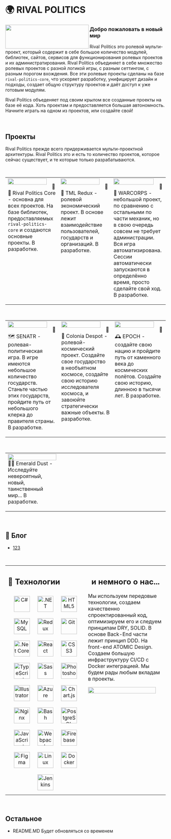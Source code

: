<style>
td, th {
   border: none!important;
}
</style>

# **🌍 RIVAL POLITICS**  
  

<img src="https://i.imgur.com/FDEac6c.png" align="left" height="75" width="262" />  
  



### Добро пожаловать в новый мир  
Rival Politics это ролевой мульти-проект, который содержит в себе большое количество модулей, библиотек, сайтов, сервисов для функционирования ролевых проектов и их администратирования. Rival Politics объединяет в себе множество ролевых проектов с разной логикой игры, с разным сеттингом, с разным порогом вхождения. Все эти ролевые проекты сделаны на базе `rival-politics-core`, что ускоряет разработку, унифицирует дизайн и подходы, создает общую структуру проектов и даёт доступ к уже готовым модулям. 

Rival Politics объеденяет под своим крылом все созданные проекты на базе её кода. Хоть проектам и предоставляется большая автономность. Начните играть на одном из проектов, или создайте свой!  
  

<br/>  


## Проекты  
Rival Politics прежде всего придерживается мульти-проектной архитектуры. Rival Politics это и есть то количество проектов, которое сейчас существует, и те которые только разрабатываются.   
  

<br/>  

<table><tr><td valign="top" width="32%" >

<img src="https://i.imgur.com/j3dnNHq.png" align="left" style="width: 90%" />  
  

🔏🔠 Rival Politics Core - основна для всех проектов. На базе библиотек, предоставляемых `rival-politics-core` и создаются основные проекты. В разработке.  


</td><td valign="top" width="32%" >

<img src="https://i.imgur.com/AY4v9f2.png" align="left" style="width: 90%" />  
  

🔏💱 TML Redux - ролевой экономический проект. В основе лежит взаимодействие пользователей, государств и организаций. В разработке.  


</td><td valign="top" width="32%" >

<img src="https://i.imgur.com/ux2DNaW.png" align="left" style="width: 90%" />  
  

🔏🤖 WARCORPS - небольшой проект, по сравнению с остальными по части механик, но в свою очередь совсем не требует администрации. Вся игра автоматизирована. Сессии автоматически запускаются в определённо время, просто сделайте свой ход. В разработке.  


</td></tr></table>  

<br/>  

<table><tr><td valign="top" width="32%" >

<img src="https://i.imgur.com/zVCaz6g.png" align="left" style="width: 90%" />  
  

🔏🗺️ SENATR - ролевая-политическая игра. В игре имеются небольшое количество государств. Станьте частью этих государств, пройдите путь от небольшого клерка до правителя страны. В разработке.  


</td><td valign="top" width="32%" >

<img src="https://i.imgur.com/7QKh7fe.png" align="left" style="width: 90%" />  
  

🔏🔭 Colonia Despot - ролевой-космический проект. Создайте свое государство в необъятном космосе, создайте свою историю исследователя космоса, и завоюйте стратегически важные объекты. В разработке.  


</td><td valign="top" width="32%" >

<img src="https://i.imgur.com/X3EKQuo.png" align="left" style="width: 90%" />  
  

🔏🕰️ EPOCH - создайте свою нацию и пройдите путь от каменного века до космических полётов. Создайте свою историю, длинною в тысячи лет. В разработке.  


</td></tr></table>  

<br/>  

<table><tr><td valign="top" width="33%" >

<img src="https://i.imgur.com/FHpzFC8.png" align="left" style="width: 100%" />  
  

🔏🔮 Emerald Dust - Исследуйте невероятный, новый, таинственный мир... В разработке.  


</td><td valign="top" width="33%" >



</td><td valign="top" width="33%" >



</td></tr></table>  

<br/>  

## 📕 Блог  
  

<!-- BLOG-POST-LIST:START -->
- [123](https://dev.to/rival-politics/123-41a8)
<!-- BLOG-POST-LIST:END -->  

<br/>  

<table><tr><td valign="top" width="45%" >

## 🧰 Технологии  
  

<div align="center">  
<a href="https://docs.microsoft.com/en-us/dotnet/csharp/" target="_blank"><img style="margin: 10px" src="https://profilinator.rishav.dev/skills-assets/csharp-original.svg" alt="C#" height="50" /></a>  
<a href="https://dotnet.microsoft.com/download/dotnet-framework" target="_blank"><img style="margin: 10px" src="https://profilinator.rishav.dev/skills-assets/dot-net-original-wordmark.svg" alt=".NET" height="50" /></a>  
<a href="https://en.wikipedia.org/wiki/HTML5" target="_blank"><img style="margin: 10px" src="https://profilinator.rishav.dev/skills-assets/html5-original-wordmark.svg" alt="HTML5" height="50" /></a>  
<a href="https://www.mysql.com/" target="_blank"><img style="margin: 10px" src="https://profilinator.rishav.dev/skills-assets/mysql-original-wordmark.svg" alt="MySQL" height="50" /></a>  
<a href="https://redux.js.org/" target="_blank"><img style="margin: 10px" src="https://profilinator.rishav.dev/skills-assets/redux-original.svg" alt="Redux" height="50" /></a>  
<a href="https://github.com/" target="_blank"><img style="margin: 10px" src="https://profilinator.rishav.dev/skills-assets/git-scm-icon.svg" alt="Git" height="50" /></a>  
<a href="https://dotnet.microsoft.com/download" target="_blank"><img style="margin: 10px" src="https://profilinator.rishav.dev/skills-assets/dotnetcore.png" alt=".Net Core" height="50" /></a>  
<a href="https://reactjs.org/" target="_blank"><img style="margin: 10px" src="https://profilinator.rishav.dev/skills-assets/react-original-wordmark.svg" alt="React" height="50" /></a>  
<a href="https://www.w3schools.com/css/" target="_blank"><img style="margin: 10px" src="https://profilinator.rishav.dev/skills-assets/css3-original-wordmark.svg" alt="CSS3" height="50" /></a>  
<a href="https://www.typescriptlang.org/" target="_blank"><img style="margin: 10px" src="https://profilinator.rishav.dev/skills-assets/typescript-original.svg" alt="TypeScript" height="50" /></a>  
<a href="https://sass-lang.com/" target="_blank"><img style="margin: 10px" src="https://profilinator.rishav.dev/skills-assets/sass-original.svg" alt="Sass" height="50" /></a>  
<a href="https://www.adobe.com/in/products/photoshop.html" target="_blank"><img style="margin: 10px" src="https://profilinator.rishav.dev/skills-assets/photoshop-plain.svg" alt="Photoshop" height="50" /></a>  
<a href="https://www.adobe.com/in/products/illustrator.html" target="_blank"><img style="margin: 10px" src="https://profilinator.rishav.dev/skills-assets/adobe_illustrator-icon.svg" alt="Illustrator" height="50" /></a>  
<a href="https://azure.microsoft.com/en-in/" target="_blank"><img style="margin: 10px" src="https://profilinator.rishav.dev/skills-assets/microsoft_azure-icon.svg" alt="Azure" height="50" /></a>  
<a href="https://www.chartjs.org/" target="_blank"><img style="margin: 10px" src="https://profilinator.rishav.dev/skills-assets/logo-title.svg" alt="Chart.js" height="50" /></a>  
<a href="https://www.nginx.com/" target="_blank"><img style="margin: 10px" src="https://profilinator.rishav.dev/skills-assets/nginx-original.svg" alt="Nginx" height="50" /></a>  
<a href="https://www.gnu.org/software/bash/" target="_blank"><img style="margin: 10px" src="https://profilinator.rishav.dev/skills-assets/gnu_bash-icon.svg" alt="Bash" height="50" /></a>  
<a href="https://www.postgresql.org/" target="_blank"><img style="margin: 10px" src="https://profilinator.rishav.dev/skills-assets/postgresql-original-wordmark.svg" alt="PostgreSQL" height="50" /></a>  
<a href="https://www.javascript.com/" target="_blank"><img style="margin: 10px" src="https://profilinator.rishav.dev/skills-assets/javascript-original.svg" alt="JavaScript" height="50" /></a>  
<a href="https://webpack.js.org/" target="_blank"><img style="margin: 10px" src="https://profilinator.rishav.dev/skills-assets/webpack-original.svg" alt="Webpack" height="50" /></a>  
<a href="https://firebase.google.com/" target="_blank"><img style="margin: 10px" src="https://profilinator.rishav.dev/skills-assets/firebase.png" alt="Firebase" height="50" /></a>  
<a href="https://www.figma.com/" target="_blank"><img style="margin: 10px" src="https://profilinator.rishav.dev/skills-assets/figma-icon.svg" alt="Figma" height="50" /></a>  
<a href="https://www.linux.org/" target="_blank"><img style="margin: 10px" src="https://profilinator.rishav.dev/skills-assets/linux-original.svg" alt="Linux" height="50" /></a>  
<a href="https://www.docker.com/" target="_blank"><img style="margin: 10px" src="https://profilinator.rishav.dev/skills-assets/docker-original-wordmark.svg" alt="Docker" height="50" /></a>  
<a href="https://www.jenkins.io/" target="_blank"><img style="margin: 10px" src="https://profilinator.rishav.dev/skills-assets/jenkins-icon.svg" alt="Jenkins" height="50" /></a>  
</div>

</td><td valign="top" width="45%">

## <div align="center">и немного о нас...</div>  
  

Мы используем передовые технологии, создаем качественно спроектированный код, оптимизируем его и следуем принципам DRY, SOLID. В основе Back-End части лежит принцип DDD. На front-end ATOMIC Design. Создаем большую инфраструктуру CI/CD с Docker интеграцией. Мы будем рады любым вкладам в проекты.  
  

<img src="https://rishavanand.github.io/static/images/greetings.gif" align="left" style="width: 95%" />  


</td></tr></table>  

<br/>  

## Остальное  
- README.MD Будет обновляться со временем  

<br />
